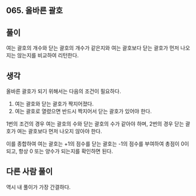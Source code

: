 ## 065. 올바른 괄호

## 풀이

여는 괄호의 개수와 닫는 괄호의 개수가 같은지와 여는 괄호보다 닫는 괄호가 먼저 나오지는 않는지를 비교하여 리턴한다.

## 생각

올바른 괄호가 되기 위해서는 다음의 조건이 필요하다.

1. 여는 괄호와 닫는 괄호가 짝지어졌다.
2. 여는 괄호로 열렸으면 반드시 짝지어서 닫는 괄호가 있어야 한다.

1번의 조건의 경우 여는 괄호의 수와 닫는 괄호의 수가 같아야 하며, 2번의 경우 닫는 괄호가 여는 괄호보다 먼저 나오지 않아야 한다.

이를 종합하여 여는 괄호는 +1의 점수를 닫는 괄호는 -1의 점수를 부여하여 총점이 0이 되고, 항상 0 또는 양수가 되는지를 확인하면 된다.


## 다른 사람 풀이
역시 내 풀이가 가장 간결하다.
```

```
